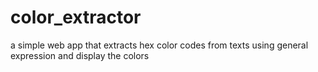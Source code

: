 # color_extractor
a simple web app that extracts hex color codes from texts using general expression and display the colors
